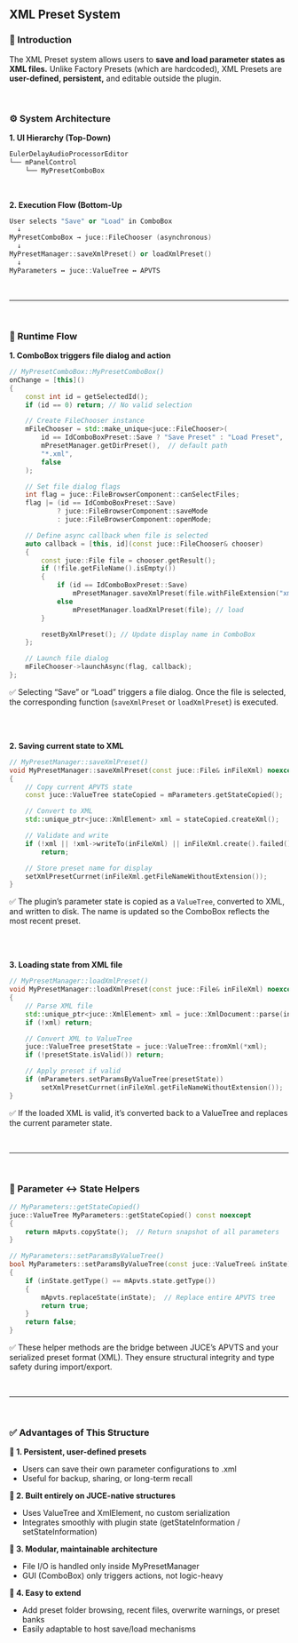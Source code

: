 ## XML Preset System


### **📌 Introduction**

The XML Preset system allows users to **save and load parameter states 
as XML files.**
Unlike Factory Presets (which are hardcoded), 
XML Presets are **user-defined, persistent,** and editable outside the plugin.

<br>

### **⚙️ System Architecture**

**1. UI Hierarchy (Top-Down)**

~~~cpp
EulerDelayAudioProcessorEditor
└── mPanelControl
    └── MyPresetComboBox
~~~

<br>

**2. Execution Flow (Bottom-Up**

~~~cpp
User selects "Save" or "Load" in ComboBox
  ↓
MyPresetComboBox → juce::FileChooser (asynchronous)
  ↓
MyPresetManager::saveXmlPreset() or loadXmlPreset()
  ↓
MyParameters ↔ juce::ValueTree ↔ APVTS
~~~

<br>

-----

<br>

### **🔁 Runtime Flow**

**1. ComboBox triggers file dialog and action**

~~~cpp
// MyPresetComboBox::MyPresetComboBox()
onChange = [this]()
{
    const int id = getSelectedId();
    if (id == 0) return; // No valid selection

    // Create FileChooser instance
    mFileChooser = std::make_unique<juce::FileChooser>(
        id == IdComboBoxPreset::Save ? "Save Preset" : "Load Preset",
        mPresetManager.getDirPreset(),  // default path
        "*.xml",
        false
    );

    // Set file dialog flags
    int flag = juce::FileBrowserComponent::canSelectFiles;
    flag |= (id == IdComboBoxPreset::Save)
            ? juce::FileBrowserComponent::saveMode
            : juce::FileBrowserComponent::openMode;

    // Define async callback when file is selected
    auto callback = [this, id](const juce::FileChooser& chooser)
    {
        const juce::File file = chooser.getResult();
        if (!file.getFileName().isEmpty())
        {
            if (id == IdComboBoxPreset::Save)
                mPresetManager.saveXmlPreset(file.withFileExtension("xml")); // save
            else
                mPresetManager.loadXmlPreset(file); // load
        }

        resetByXmlPreset(); // Update display name in ComboBox
    };

    // Launch file dialog
    mFileChooser->launchAsync(flag, callback);
};
~~~

✅ Selecting “Save” or “Load” triggers a file dialog.
Once the file is selected, the corresponding function (```saveXmlPreset``` or ```loadXmlPreset```) is executed.

<br>
<br>

**2. Saving current state to XML**

~~~cpp
// MyPresetManager::saveXmlPreset()
void MyPresetManager::saveXmlPreset(const juce::File& inFileXml) noexcept
{
    // Copy current APVTS state
    const juce::ValueTree stateCopied = mParameters.getStateCopied();

    // Convert to XML
    std::unique_ptr<juce::XmlElement> xml = stateCopied.createXml();

    // Validate and write
    if (!xml || !xml->writeTo(inFileXml) || inFileXml.create().failed())
        return;

    // Store preset name for display
    setXmlPresetCurrnet(inFileXml.getFileNameWithoutExtension());
}
~~~

✅ The plugin’s parameter state is copied as a ```ValueTree```, converted to XML, and written to disk.
The name is updated so the ComboBox reflects the most recent preset.


<br>
<br>

**3. Loading state from XML file**

~~~cpp
// MyPresetManager::loadXmlPreset()
void MyPresetManager::loadXmlPreset(const juce::File& inFileXml) noexcept
{
    // Parse XML file
    std::unique_ptr<juce::XmlElement> xml = juce::XmlDocument::parse(inFileXml);
    if (!xml) return;

    // Convert XML to ValueTree
    juce::ValueTree presetState = juce::ValueTree::fromXml(*xml);
    if (!presetState.isValid()) return;

    // Apply preset if valid
    if (mParameters.setParamsByValueTree(presetState))
        setXmlPresetCurrnet(inFileXml.getFileNameWithoutExtension());
}
~~~

✅ If the loaded XML is valid, it’s converted back to a ValueTree and replaces the current parameter state.

<br>

-----

<br>


### **🧠 Parameter ↔ State Helpers**

~~~cpp
// MyParameters::getStateCopied()
juce::ValueTree MyParameters::getStateCopied() const noexcept
{
    return mApvts.copyState();  // Return snapshot of all parameters
}

// MyParameters::setParamsByValueTree()
bool MyParameters::setParamsByValueTree(const juce::ValueTree& inState) noexcept
{
    if (inState.getType() == mApvts.state.getType())
    {
        mApvts.replaceState(inState);  // Replace entire APVTS tree
        return true;
    }
    return false;
}
~~~

✅ These helper methods are the bridge between JUCE’s APVTS and your serialized preset format (XML).
They ensure structural integrity and type safety during import/export.

<br>

-----

<br>


### **✅ Advantages of This Structure**

**🔹 1. Persistent, user-defined presets**
- Users can save their own parameter configurations to .xml
- Useful for backup, sharing, or long-term recall

**🔹 2. Built entirely on JUCE-native structures**
- Uses ValueTree and XmlElement, no custom serialization
- Integrates smoothly with plugin state (getStateInformation / setStateInformation)

**🔹 3. Modular, maintainable architecture**
- File I/O is handled only inside MyPresetManager
- GUI (ComboBox) only triggers actions, not logic-heavy

**🔹 4. Easy to extend**
- Add preset folder browsing, recent files, overwrite warnings, or preset banks
- Easily adaptable to host save/load mechanisms
